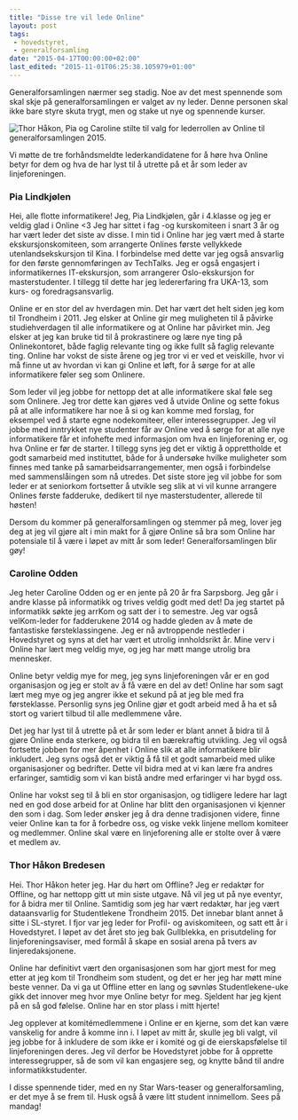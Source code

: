 ```yaml
---
title: "Disse tre vil lede Online"
layout: post
tags: 
 - hovedstyret,
 - generalforsamling
date: "2015-04-17T00:00:00+02:00"
last_edited: "2015-11-01T06:25:38.105979+01:00"
---
```

Generalforsamlingen nærmer seg stadig. Noe av det mest spennende som skal skje på generalforsamlingen er valget av ny leder. Denne personen skal ikke bare styre skuta trygt, men og stake ut nye og spennende kurser.

![Thor Håkon, Pia og Caroline stilte til valg for lederrollen av Online til generalforsamlingen 2015.](https://online.ntnu.no/media/images/responsive/8de7879e-ae80-463a-8be5-14a1c78ed5da.jpeg)

Vi møtte de tre forhåndsmeldte lederkandidatene for å høre hva Online betyr for dem og hva de har lyst til å utrette på et år som leder av linjeforeningen.


### Pia Lindkjølen

Hei, alle flotte informatikere! Jeg, Pia Lindkjølen, går i 4.klasse og jeg er veldig glad i Online <3 Jeg har sittet i fag -og kurskomiteen i snart 3 år og har vært leder det siste av disse. I min tid i Online har jeg vært med å starte ekskursjonskomiteen, som arrangerte Onlines første vellykkede utenlandsekskursjon til Kina. I forbindelse med dette var jeg også ansvarlig for den første gennomføringen av TechTalks. Jeg er også engasjert i informatikernes IT-ekskursjon, som arrangerer Oslo-ekskursjon for masterstudenter. I tillegg til dette har jeg ledererfaring fra UKA-13, som kurs- og foredragsansvarlig. 

Online er en stor del av hverdagen min. Det har vært det helt siden jeg kom til Trondheim i 2011. Jeg elsker at Online gir meg muligheten til å påvirke studiehverdagen til alle informatikere og at Online har påvirket min. Jeg elsker at jeg kan bruke tid til å prokrastinere og lære nye ting på Onlinekontoret, både faglig relevante ting og ikke fullt så faglig relevante ting. Online har vokst de siste årene og jeg tror vi er ved et veiskille, hvor vi må finne ut av hvordan vi kan gi Online et løft, for å sørge for at alle informatikere føler seg som Onlinere. 

Som leder vil jeg jobbe for nettopp det at alle informatikere skal føle seg som Onlinere. Jeg tror dette kan gjøres ved å utvide Online og sette fokus på at alle informatikere har noe å si og kan komme med forslag, for eksempel ved å starte egne nodekomiteer, eller interessegrupper. Jeg vil jobbe med inntrykket nye studenter får av Online ved å sørge for at alle nye informatikere får et infohefte med informasjon om hva en linjeforening er, og hva Online er før de starter. I tillegg syns jeg det er viktig å opprettholde et godt samarbeid med instituttet, både for å undersøke hvilke muligheter som finnes med tanke på samarbeidsarrangementer, men også i forbindelse med sammenslåingen som nå utredes. Det siste store jeg vil jobbe for som leder er at seniorkom fortsetter å utvikle seg slik at vi vil kunne arrangere Onlines første fadderuke, dedikert til nye masterstudenter, allerede til høsten!

Dersom du kommer på generalforsamlingen og stemmer på meg, lover jeg deg at jeg vil gjøre alt i min makt for å gjøre Online så bra som Online har potensiale til å være i løpet av mitt år som leder! Generalforsamlingen blir gøy!


### Caroline Odden

Jeg heter Caroline Odden og er en jente på 20 år fra Sarpsborg. Jeg går i andre klasse på informatikk og trives veldig godt med det! Da jeg startet på informatikk søkte jeg arrKom og satt der i to semestre. Jeg var også velKom-leder for fadderukene 2014 og hadde gleden av å møte de fantastiske førsteklassingene. Jeg er nå avtroppende nestleder i Hovedstyret og syns at det har vært et utrolig innholdsrikt år. Mine verv i Online har lært meg veldig mye, og jeg har møtt mange utrolig bra mennesker. 

Online betyr veldig mye for meg, jeg syns linjeforeningen vår er en god organisasjon og jeg er stolt av å få være en del av det! Online har som sagt lært meg mye og jeg angrer ikke et sekund på at jeg ble med fra førsteklasse. Personlig syns jeg Online gjør et godt arbeid med å ha et så stort og variert tilbud til alle medlemmene våre.

Det jeg har lyst til å utrette på et år som leder er blant annet å bidra til å gjøre Online enda sterkere, og bidra til en bærekraftig utvikling. Jeg vil også fortsette jobben for mer åpenhet i Online slik at alle informatikere blir inkludert. Jeg syns også det er viktig å få til et godt samarbeid med ulike organisasjoner og bedrifter. Dette vil bidra med at vi kan lære fra andres erfaringer, samtidig som vi kan bistå andre med erfaringer vi har bygd oss.

Online har vokst seg til å bli en stor organisasjon, og tidligere ledere har lagt ned en god dose arbeid for at Online har blitt den organisasjonen vi kjenner den som i dag. Som leder ønsker jeg å dra denne tradisjonen videre, finne veier Online kan ta for å forbedre oss, og viske vekk linjene mellom komiteer og medlemmer. Online skal være en linjeforening alle er stolte over å være et medlem av.

### Thor Håkon Bredesen
Hei. Thor Håkon heter jeg. Har du hørt om Offline? Jeg er redaktør for Offline, og har nettopp gitt ut min siste utgave. Nå vil jeg ut på nye eventyr, for å bidra mer til Online. Samtidig som jeg har vært redaktør, har jeg vært dataansvarlig for Studentlekene Trondheim 2015. Det innebar blant annet å sitte i SL-styret. I fjor var jeg leder for Profil- og aviskomiteen, og satt ett år i Hovedstyret. I løpet av det året sto jeg bak Gullblekka, en prisutdeling for linjeforeningsaviser, med formål å skape en sosial arena på tvers av linjeredaksjonene.

Online har definitivt vært den organisasjonen som har gjort mest for meg etter at jeg kom til Trondheim som student, og det er her jeg har møtt mine beste venner. Da vi ga ut Offline etter en lang og søvnløs Studentlekene-uke gikk det innover meg hvor mye Online betyr for meg. Sjeldent har jeg kjent på en så god følelse. Online har en stor plass i mitt hjerte!

Jeg opplever at komitémedlemmene i Online er en kjerne, som det kan være vanskelig for andre å komme inn i. I løpet av mitt år, skulle jeg bli valgt, vil jeg jobbe for å inkludere de som ikke er i komité og gi de eierskapsfølelse til linjeforeningen deres. Jeg vil derfor be Hovedstyret jobbe for å opprette interessegrupper, så de som vil kan engasjere seg, og knytte bånd til andre informatikkstudenter.

I disse spennende tider, med en ny Star Wars-teaser og generalforsamling, er det mye å se frem til. Husk også å være litt student innimellom. Sees på mandag!